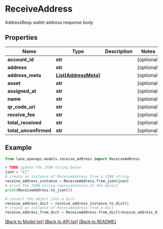 # ReceiveAddress

AddressResp wallet address response body

## Properties

Name | Type | Description | Notes
------------ | ------------- | ------------- | -------------
**account_id** | **str** |  | [optional] 
**address** | **str** |  | [optional] 
**address_meta** | [**List[AddressMeta]**](AddressMeta.md) |  | [optional] 
**asset** | **str** |  | [optional] 
**assigned_at** | **str** |  | [optional] 
**name** | **str** |  | [optional] 
**qr_code_uri** | **str** |  | [optional] 
**receive_fee** | **str** |  | [optional] 
**total_received** | **str** |  | [optional] 
**total_unconfirmed** | **str** |  | [optional] 

## Example

```python
from luno_openapi.models.receive_address import ReceiveAddress

# TODO update the JSON string below
json = "{}"
# create an instance of ReceiveAddress from a JSON string
receive_address_instance = ReceiveAddress.from_json(json)
# print the JSON string representation of the object
print(ReceiveAddress.to_json())

# convert the object into a dict
receive_address_dict = receive_address_instance.to_dict()
# create an instance of ReceiveAddress from a dict
receive_address_from_dict = ReceiveAddress.from_dict(receive_address_dict)
```
[[Back to Model list]](../README.md#documentation-for-models) [[Back to API list]](../README.md#documentation-for-api-endpoints) [[Back to README]](../README.md)



